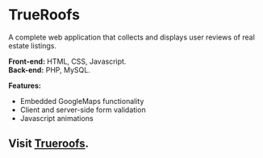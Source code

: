 # TrueRoofs

A complete web application that collects and displays user reviews of real estate listings.  
  
**Front-end:** HTML, CSS, Javascript.  
**Back-end:** PHP, MySQL.
  
**Features:**
- Embedded GoogleMaps functionality
- Client and server-side form validation
- Javascript animations

## Visit [Trueroofs](http://3.130.249.183/).
